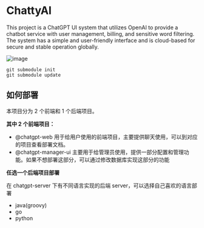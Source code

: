 # ChattyAI
This project is a ChatGPT UI system that utilizes OpenAI to provide a chatbot service with user management, billing, and sensitive word filtering. The system has a simple and user-friendly interface and is cloud-based for secure and stable operation globally.

![image](https://user-images.githubusercontent.com/27502286/233837555-cbff17ed-c2a9-4846-a263-20810e7e65f2.png)


```shell
git submodule init
git submodule update
```

## 如何部署

本项目分为 2 个前端和 1 个后端项目。

**其中 2 个前端项目：**

- @chatgpt-web 用于给用户使用的前端项目，主要提供聊天使用，可以到对应的项目查看部署文档。
- @chatgpt-manager-ui 主要用于给管理员使用，提供一部分配置和管理功能。如果不想部署这部分，可以通过修改数据库实现这部分的功能

**任选一个后端项目部署**

在 chatgpt-server 下有不同语言实现的后端 server，可以选择自己喜欢的语言部署

- java(groovy)
- go
- python

